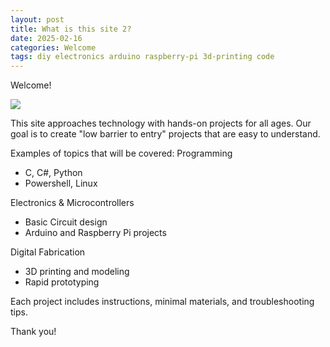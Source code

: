 ```yaml
---
layout: post
title: What is this site 2?
date: 2025-02-16
categories: Welcome
tags: diy electronics arduino raspberry-pi 3d-printing code
---
```


Welcome!

![](32bitcoffee/images/mobo.jpg)

This site approaches technology with hands-on projects for all ages.
Our goal is to create "low barrier to entry" projects that are easy to understand.

Examples of topics that will be covered:
Programming
- C, C#, Python
- Powershell, Linux

Electronics & Microcontrollers
- Basic Circuit design
- Arduino and Raspberry Pi projects

Digital Fabrication
- 3D printing and modeling
- Rapid prototyping

Each project includes instructions, minimal materials, and troubleshooting tips.

Thank you!
